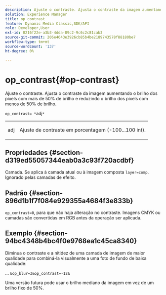 ```yaml
---
description: Ajuste o contraste. Ajusta o contraste da imagem aumentando o brilho dos pixels com mais de 50% de brilho e reduzindo o brilho dos pixels com menos de 50% de brilho.
solution: Experience Manager
title: op_contrast
feature: Dynamic Media Classic,SDK/API
role: Developer,User
exl-id: 0216f22e-a3b3-4dda-89c2-9c6c2c81cab3
source-git-commit: 206e4643e3926cb85b4be2189743578f88180be7
workflow-type: tm+mt
source-wordcount: '137'
ht-degree: 0%

---
```


# op_contrast{#op-contrast}

Ajuste o contraste. Ajusta o contraste da imagem aumentando o brilho dos pixels com mais de 50% de brilho e reduzindo o brilho dos pixels com menos de 50% de brilho.

`op_contrast= *`adj`*`

<table id="simpletable_8246802C74424A68A7A2EA5B50A89D42"> 
 <tr class="strow"> 
  <td class="stentry"> <p><span class="varname"> adj</span> </p> </td> 
  <td class="stentry"> <p>Ajuste de contraste em porcentagem (-100...100 int). </p></td> 
 </tr> 
</table>

## Propriedades {#section-d319ed55057344eab0a3c93f720acdbf}

Camada. Se aplica à camada atual ou à imagem composta `layer=comp`. Ignorado pelas camadas de efeito.

## Padrão {#section-896d1b1f7f084e929355a4684f3e833b}

`op_contrast=0`, para que não haja alteração no contraste. Imagens CMYK ou camadas são convertidas em RGB antes da operação ser aplicada.

## Exemplo {#section-94bc4348b4bc4f0e9768ea1c45ca8340}

Diminua o contraste e a nitidez de uma camada de imagem de maior qualidade para combiná-la visualmente a uma foto de fundo de baixa qualidade:

… `&op_blur=3&op_contrast=-12&`

Uma versão futura pode usar o brilho mediano da imagem em vez de um brilho fixo de 50%.
